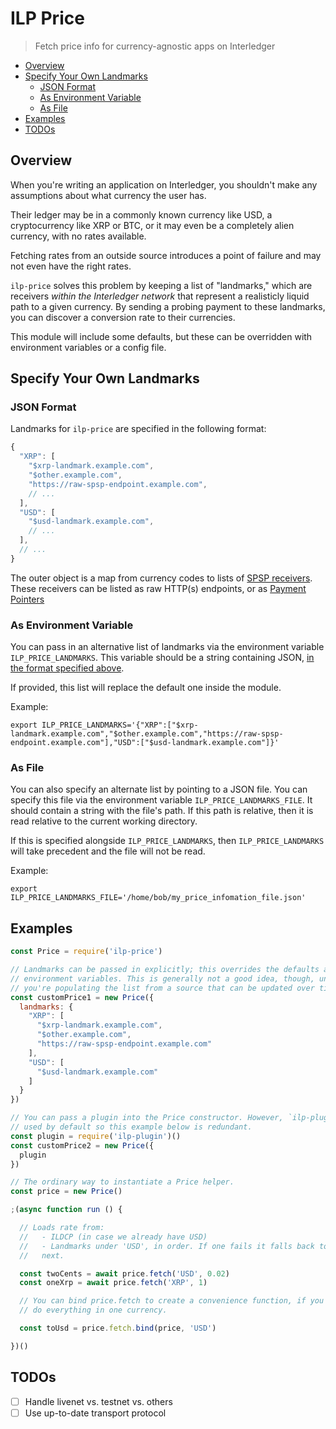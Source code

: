 # ILP Price
> Fetch price info for currency-agnostic apps on Interledger

- [Overview](#overview)
- [Specify Your Own Landmarks](#specify-your-own-landmarks)
  - [JSON Format](#json-format)
  - [As Environment Variable](#environment-variable)
  - [As File](#file)
- [Examples](#examples)
- [TODOs](#todos)

## Overview

When you're writing an application on Interledger, you shouldn't make any
assumptions about what currency the user has.

Their ledger may be in a commonly known currency like USD, a cryptocurrency
like XRP or BTC, or it may even be a completely alien currency, with no rates
available.

Fetching rates from an outside source introduces a point of failure and may not
even have the right rates.

`ilp-price` solves this problem by keeping a list of "landmarks," which are
receivers _within the Interledger network_ that represent a realisticly liquid
path to a given currency. By sending a probing payment to these landmarks, you
can discover a conversion rate to their currencies.

This module will include some defaults, but these can be overridden with
environment variables or a config file.

## Specify Your Own Landmarks

### JSON Format

Landmarks for `ilp-price` are specified in the following format:

```js
{
  "XRP": [
    "$xrp-landmark.example.com",
    "$other.example.com",
    "https://raw-spsp-endpoint.example.com",
    // ...
  ],
  "USD": [
    "$usd-landmark.example.com",
    // ...
  ],
  // ...
}
```

The outer object is a map from currency codes to lists of [SPSP
receivers](https://github.com/interledger/rfcs/blob/master/0009-simple-payment-setup-protocol/0009-simple-payment-setup-protocol.md).
These receivers can be listed as raw HTTP(s) endpoints, or as [Payment
Pointers](https://github.com/interledger/rfcs/blob/master/0026-payment-pointers/0026-payment-pointers.md)

### As Environment Variable

You can pass in an alternative list of landmarks via the environment variable
`ILP_PRICE_LANDMARKS`. This variable should be a string containing JSON, [in the
format specified above](#json-format).

If provided, this list will replace the default one inside the module.

Example:

```
export ILP_PRICE_LANDMARKS='{"XRP":["$xrp-landmark.example.com","$other.example.com","https://raw-spsp-endpoint.example.com"],"USD":["$usd-landmark.example.com"]}'
```

### As File

You can also specify an alternate list by pointing to a JSON file. You can
specify this file via the environment variable `ILP_PRICE_LANDMARKS_FILE`.  It
should contain a string with the file's path. If this path is relative, then it
is read relative to the current working directory.

If this is specified alongside `ILP_PRICE_LANDMARKS`, then
`ILP_PRICE_LANDMARKS` will take precedent and the file will not be read.

Example:

```
export ILP_PRICE_LANDMARKS_FILE='/home/bob/my_price_infomation_file.json'
```

## Examples

```js
const Price = require('ilp-price')

// Landmarks can be passed in explicitly; this overrides the defaults and all
// environment variables. This is generally not a good idea, though, unless
// you're populating the list from a source that can be updated over time.
const customPrice1 = new Price({
  landmarks: {
    "XRP": [
      "$xrp-landmark.example.com",
      "$other.example.com",
      "https://raw-spsp-endpoint.example.com"
    ],
    "USD": [
      "$usd-landmark.example.com"
    ]
  }
})

// You can pass a plugin into the Price constructor. However, `ilp-plugin` is
// used by default so this example below is redundant.
const plugin = require('ilp-plugin')()
const customPrice2 = new Price({
  plugin
})

// The ordinary way to instantiate a Price helper.
const price = new Price()

;(async function run () {

  // Loads rate from:
  //   - ILDCP (in case we already have USD)
  //   - Landmarks under 'USD', in order. If one fails it falls back to the
  //   next.

  const twoCents = await price.fetch('USD', 0.02)
  const oneXrp = await price.fetch('XRP', 1)

  // You can bind price.fetch to create a convenience function, if you plan to
  // do everything in one currency.

  const toUsd = price.fetch.bind(price, 'USD')

})()
```

## TODOs

- [ ] Handle livenet vs. testnet vs. others
- [ ] Use up-to-date transport protocol
